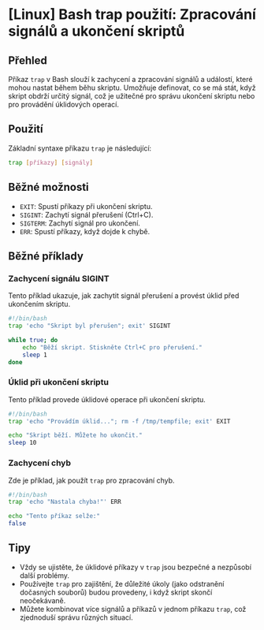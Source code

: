 # [Linux] Bash trap použití: Zpracování signálů a ukončení skriptů

## Přehled
Příkaz `trap` v Bash slouží k zachycení a zpracování signálů a událostí, které mohou nastat během běhu skriptu. Umožňuje definovat, co se má stát, když skript obdrží určitý signál, což je užitečné pro správu ukončení skriptu nebo pro provádění úklidových operací.

## Použití
Základní syntaxe příkazu `trap` je následující:

```bash
trap [příkazy] [signály]
```

## Běžné možnosti
- `EXIT`: Spustí příkazy při ukončení skriptu.
- `SIGINT`: Zachytí signál přerušení (Ctrl+C).
- `SIGTERM`: Zachytí signál pro ukončení.
- `ERR`: Spustí příkazy, když dojde k chybě.

## Běžné příklady

### Zachycení signálu SIGINT
Tento příklad ukazuje, jak zachytit signál přerušení a provést úklid před ukončením skriptu.

```bash
#!/bin/bash
trap 'echo "Skript byl přerušen"; exit' SIGINT

while true; do
    echo "Běží skript. Stiskněte Ctrl+C pro přerušení."
    sleep 1
done
```

### Úklid při ukončení skriptu
Tento příklad provede úklidové operace při ukončení skriptu.

```bash
#!/bin/bash
trap 'echo "Provádím úklid..."; rm -f /tmp/tempfile; exit' EXIT

echo "Skript běží. Můžete ho ukončit."
sleep 10
```

### Zachycení chyb
Zde je příklad, jak použít `trap` pro zpracování chyb.

```bash
#!/bin/bash
trap 'echo "Nastala chyba!"' ERR

echo "Tento příkaz selže:"
false
```

## Tipy
- Vždy se ujistěte, že úklidové příkazy v `trap` jsou bezpečné a nezpůsobí další problémy.
- Používejte `trap` pro zajištění, že důležité úkoly (jako odstranění dočasných souborů) budou provedeny, i když skript skončí neočekávaně.
- Můžete kombinovat více signálů a příkazů v jednom příkazu `trap`, což zjednoduší správu různých situací.